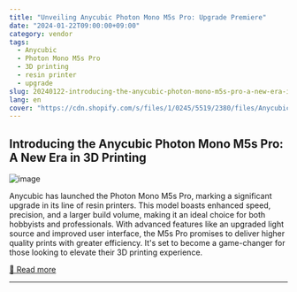 ```yaml
---
title: "Unveiling Anycubic Photon Mono M5s Pro: Upgrade Premiere"
date: "2024-01-22T09:00:00+09:00"
category: vendor
tags:
  - Anycubic
  - Photon Mono M5s Pro
  - 3D printing
  - resin printer
  - upgrade
slug: 20240122-introducing-the-anycubic-photon-mono-m5s-pro-a-new-era-in-3d-printing
lang: en
cover: "https://cdn.shopify.com/s/files/1/0245/5519/2380/files/Anycubic_Photon_Mono_M5s_Pro_d535cbe9-0806-4009-8a92-834c7b09d693.jpg?v=1705885768"
---
```


## Introducing the Anycubic Photon Mono M5s Pro: A New Era in 3D Printing
![image](https://cdn.shopify.com/s/files/1/0245/5519/2380/files/Anycubic_Photon_Mono_M5s_Pro_d535cbe9-0806-4009-8a92-834c7b09d693.jpg?v=1705885768)

Anycubic has launched the Photon Mono M5s Pro, marking a significant upgrade in its line of resin printers. This model boasts enhanced speed, precision, and a larger build volume, making it an ideal choice for both hobbyists and professionals. With advanced features like an upgraded light source and improved user interface, the M5s Pro promises to deliver higher quality prints with greater efficiency. It's set to become a game-changer for those looking to elevate their 3D printing experience.

[🔗 Read more](https://store.anycubic.com/blogs/news/anycubic-photon-mono-m5s-pro-release)

---